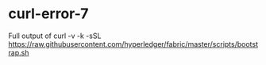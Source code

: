 # curl-error-7
Full output of curl -v -k -sSL https://raw.githubusercontent.com/hyperledger/fabric/master/scripts/bootstrap.sh
